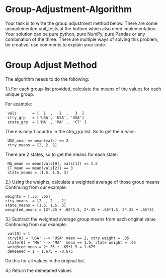 # Group-Adjustment-Algorithm

Your task is to write the group adjustment method below. There are some unimplemented unit_tests at the bottom which also need implementation. Your solution can be pure python, pure NumPy, pure Pandas or any combination of the three.  There are multiple ways of solving this problem, be creative, use comments to explain your code.

# Group Adjust Method
The algorithm needs to do the following:

1.) For each group-list provided, calculate the means of the values for each unique group.

   For example:
   
     vals       = [  1  ,   2  ,   3  ]
     ctry_grp   = ['USA', 'USA', 'USA']
     state_grp  = ['MA' , 'MA' ,  'CT' ]

   There is only 1 country in the ctry_grp list.  So to get the means:
   
     USA_mean == mean(vals) == 2
     ctry_means = [2, 2, 2]
     
   There are 2 states, so to get the means for each state:
   
     MA_mean == mean(vals[0], vals[1]) == 1.5
     CT_mean == mean(vals[2]) == 3
     state_means = [1.5, 1.5, 3]

2.) Using the weights, calculate a weighted average of those group means
   Continuing from our example:
   
    weights = [.35, .65]
    ctry_means  = [2  , 2  , 2]
    state_means = [1.5, 1.5, 3]
    weighted_means = [2*.35 + .65*1.5, 2*.35 + .65*1.5, 2*.35 + .65*3]

3.) Subtract the weighted average group means from each original value
   Continuing from our example:
   
     val[0] = 1
     ctry[0] = 'USA' --> 'USA' mean == 2, ctry weight = .35
     state[0] = 'MA' --> 'MA'  mean == 1.5, state weight = .65
     weighted_mean = 2*.35 + .65*1.5 = 1.675
     demeaned = 1 - 1.675 = -0.675
   
   Do this for all values in the original list.

4.) Return the demeaned values

